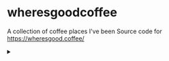 # wheresgoodcoffee
A collection of coffee places I've been
Source code for https://wheresgood.coffee/
<details>
<summary></summary>
or is it?
</details>
